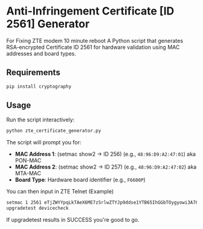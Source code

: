 # Anti-Infringement Certificate [ID 2561] Generator

For Fixing ZTE modem 10 minute reboot 
A Python script that generates RSA-encrypted Certificate ID 2561 for hardware validation using MAC addresses and board types.

## Requirements

```bash
pip install cryptography
```

## Usage
Run the script interactively:

```bash
python zte_certificate_generator.py
```

The script will prompt you for:
- **MAC Address 1**: (setmac show2 -> ID 256) (e.g., `48:96:D9:A2:47:01`) aka PON-MAC
- **MAC Address 2**: (setmac show2 -> ID 257) (e.g., `48:96:D9:A2:47:02`) aka MTA-MAC
- **Board Type**: Hardware board identifier (e.g., `F6600P`)

You can then input in ZTE Telnet (Example)
```bash
setmac 1 2561 eTjZWYYpqLkTAeX6ME7zSrlwZTYJp9ddse1YTB65IhGGbTOygyowi3A7831ooaeJS59ygmMPCCV40GFAYINiQiDzXymJXUnVD79vE/pHeBhm8zhs6APnEoAzYoR9NlpZKTEnH88vVGlm/mVbQ6ugHgq8gp6pELtJ9oWZGo26U5s=
upgradetest devicecheck
```
If upgradetest results in SUCCESS you're good to go.
